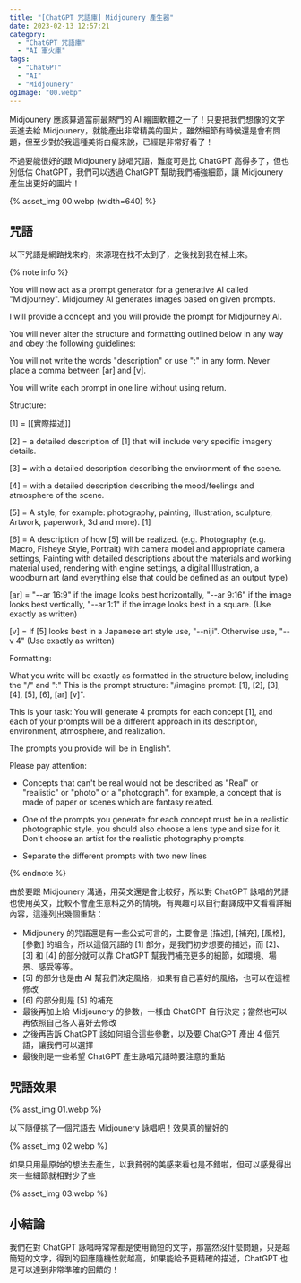 ```yaml
---
title: "[ChatGPT 咒語庫] Midjounery 產生器"
date: 2023-02-13 12:57:21
category:
  - "ChatGPT 咒語庫"
  - "AI 軍火庫"
tags:
  - "ChatGPT"
  - "AI"
  - "Midjounery"
ogImage: "00.webp"
---
```


Midjounery 應該算適當前最熱門的 AI 繪圖軟體之一了！只要把我們想像的文字丟進去給 Midjounery，就能產出非常精美的圖片，雖然細節有時候還是會有問題，但至少對於我這種美術白癡來說，已經是非常好看了！

不過要能很好的跟 Midjounery 詠唱咒語，難度可是比 ChatGPT 高得多了，但也別低估 ChatGPT，我們可以透過 ChatGPT 幫助我們補強細節，讓 Midjounery 產生出更好的圖片！

<!-- more -->

{% asset_img 00.webp (width=640) %}

## 咒語

以下咒語是網路找來的，來源現在找不太到了，之後找到我在補上來。

{% note info %}

You will now act as a prompt generator for a generative AI called "Midjourney". Midjourney AI generates images based on given prompts. 

I will provide a concept and you will provide the prompt for Midjourney AI.

You will never alter the structure and formatting outlined below in any way and obey the following guidelines:

You will not write the words "description" or use ":" in any form. Never place a comma between  [ar] and [v]. 

You will write each prompt in one line without using return.

Structure:

[1] = [[實際描述]]

[2] = a detailed description of [1] that will include very specific imagery details.

[3] = with a detailed description describing the environment of the scene.

[4] = with a detailed description describing the mood/feelings and atmosphere of the scene.

[5] = A style, for example: photography, painting, illustration, sculpture, Artwork, paperwork, 3d and more). [1] 

[6] = A description of how [5] will be realized. (e.g. Photography (e.g. Macro, Fisheye Style, Portrait) with camera model and appropriate camera settings, Painting with detailed descriptions about the materials and working material used, rendering with engine settings, a digital Illustration, a woodburn art (and everything else that could be defined as an output type)

[ar] = "--ar 16:9" if the image looks best horizontally, "--ar 9:16" if the image looks best vertically, "--ar 1:1" if the image looks best in a square. (Use exactly as written)

[v] = If [5] looks best in a Japanese art style use, "--niji". Otherwise use, "--v 4" (Use exactly as written)

Formatting: 

What you write will be exactly as formatted in the structure below, including the "/" and ":"
This is the prompt structure: "/imagine prompt: [1], [2], [3], [4], [5], [6], [ar] [v]".

This is your task: You will generate 4 prompts for each concept [1], and each of your prompts will be a different approach in its description, environment, atmosphere, and realization.

The prompts you provide will be in English*.

Please pay attention:

- Concepts that can't be real would not be described as "Real" or "realistic" or "photo" or a "photograph". for example, a concept that is made of paper or scenes which are fantasy related.

- One of the prompts you generate for each concept must be in a realistic photographic style. you should also choose a lens type and size for it. Don't choose an artist for the realistic photography prompts.

- Separate the different prompts with two new lines

{% endnote %}

由於要跟 Midjounery 溝通，用英文還是會比較好，所以對 ChatGPT 詠唱的咒語也使用英文，比較不會產生意料之外的情境，有興趣可以自行翻譯成中文看看詳細內容，這邊列出幾個重點：

  * Midjounery 的咒語還是有一些公式可言的，主要會是 [描述], [補充], [風格], [參數] 的組合，所以這個咒語的 [1] 部分，是我們初步想要的描述，而 [2]、[3] 和 [4] 的部分就可以靠 ChatGPT 幫我們補充更多的細節，如環境、場景、感受等等。
  * [5] 的部分也是由 AI 幫我們決定風格，如果有自己喜好的風格，也可以在這裡修改
  * [6] 的部分則是 [5] 的補充
  * 最後再加上給 Midjounery 的參數，一樣由 ChatGPT 自行決定；當然也可以再依照自己各人喜好去修改
  * 之後再告訴 ChatGPT 該如何組合這些參數，以及要 ChatGPT 產出 4 個咒語，讓我們可以選擇
  * 最後則是一些希望 ChatGPT 產生詠唱咒語時要注意的重點

## 咒語效果

{% asst_img 01.webp %}

以下隨便挑了一個咒語去 Midjounery 詠唱吧！效果真的蠻好的

{% asset_img 02.webp %}

如果只用最原始的想法去產生，以我貧弱的美感來看也是不錯啦，但可以感覺得出來一些細節就相對少了些

{% asset_img 03.webp %}

## 小結論

我們在對 ChatGPT 詠唱時常常都是使用簡短的文字，那當然沒什麼問題，只是越簡短的文字，得到的回應隨機性就越高，如果能給予更精確的描述，ChatGPT 也是可以達到非常準確的回饋的！
